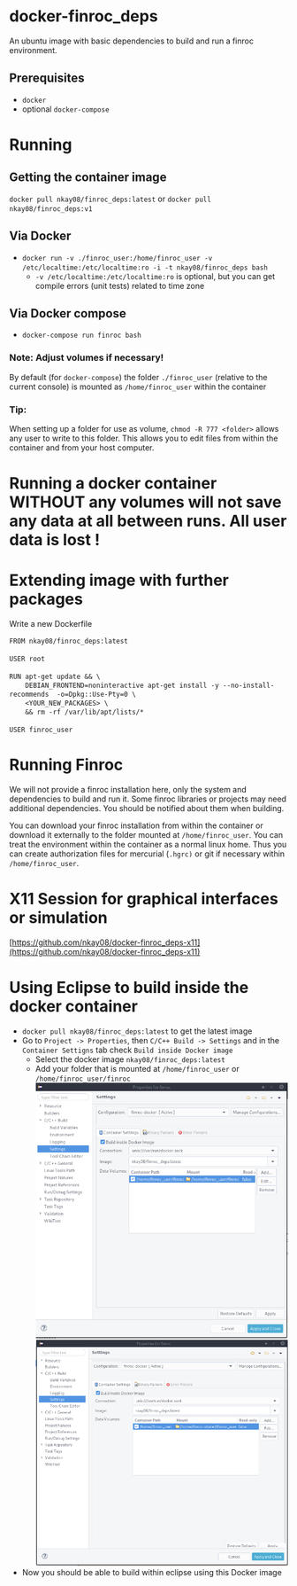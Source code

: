 # docker-finroc_deps
An ubuntu image with basic dependencies to build and run a finroc environment.

## Prerequisites
- `docker`
- optional `docker-compose`

# Running
## Getting the container image
`docker pull nkay08/finroc_deps:latest` or `docker pull nkay08/finroc_deps:v1`
## Via Docker
- `docker run -v ./finroc_user:/home/finroc_user -v /etc/localtime:/etc/localtime:ro -i -t nkay08/finroc_deps bash`
  - `-v /etc/localtime:/etc/localtime:ro` is optional, but you can get compile errors (unit tests) related to time zone
## Via Docker compose
- `docker-compose run finroc bash`

### Note: Adjust volumes if necessary!
By default (for `docker-compose`) the folder `./finroc_user` (relative to the current console) is mounted as `/home/finroc_user` within the container
### Tip:
When setting up a folder for use as volume, `chmod -R 777 <folder>` allows any user to write to this folder. This allows you to edit files from within the container and from your host computer.

# Running a docker container WITHOUT any volumes will not save any data at all between runs. All user data is lost !

# Extending image with further packages
Write a new Dockerfile
```
FROM nkay08/finroc_deps:latest

USER root

RUN apt-get update && \
    DEBIAN_FRONTEND=noninteractive apt-get install -y --no-install-recommends  -o=Dpkg::Use-Pty=0 \
    <YOUR_NEW_PACKAGES> \
    && rm -rf /var/lib/apt/lists/*  
    
USER finroc_user
```

# Running Finroc
We will not provide a finroc installation here, only the system and dependencies to build and run it.
Some finroc libraries or projects may need additional dependencies. You should be notified about them when building.

You can download your finroc installation from within the container or download it externally to the folder mounted at `/home/finroc_user`. You can treat the environment within the container as a normal linux home. Thus you can create authorization files for mercurial (`.hgrc)` or git if necessary within `/home/finroc_user`.

# X11 Session for graphical interfaces or simulation
[https://github.com/nkay08/docker-finroc_deps-x11](https://github.com/nkay08/docker-finroc_deps-x11)

# Using Eclipse to build inside the docker container
- `docker pull nkay08/finroc_deps:latest` to get the latest image
- Go to `Project -> Properties`, then `C/C++ Build -> Settings` and in the `Container Settigns` tab check `Build inside Docker image`
    - Select the docker image `nkay08/finroc_deps:latest`
    - Add your folder that is mounted at `/home/finroc_user` or `/home/finroc_user/finroc`
    ![eclipse-docker-finroc](img/eclipse-docker-finroc.png)
    ![eclipse-docker-finroc_user](img/eclipse-docker-finroc_user.png)
- Now you should be able to build within eclipse using this Docker image
